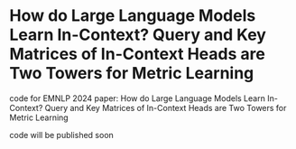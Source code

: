 # How do Large Language Models Learn In-Context? Query and Key Matrices of In-Context Heads are Two Towers for Metric Learning
code for EMNLP 2024 paper: How do Large Language Models Learn In-Context? Query and Key Matrices of In-Context Heads are Two Towers for Metric Learning

code will be published soon
